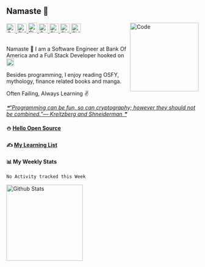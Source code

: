 ## Namaste :pray:

<a href="https://doi.org/10.1080/1206212X.2020.1759857">
  <img src="https://raw.githubusercontent.com/siddharth2016/siddharth2016/master/images/research.svg" alt="Co-Authored Research" width="24px" height="24px">
</a>
<a href="https://siddharth2016.github.io/">
  <img src="https://cdn.jsdelivr.net/npm/simple-icons@3.9.0/icons/github.svg" alt="Siddharth's GitHub" width="25px" height="24px">
</a>
<a href="https://dev.to/siddharth2016">
  <img src="https://d2fltix0v2e0sb.cloudfront.net/dev-badge.svg" alt="Siddharth Chandra's DEV Profile" height="26px" width="24px">
</a>
<a href="https://twitter.com/CodeKaro_">
  <img src="https://raw.githubusercontent.com/siddharth2016/siddharth2016/master/images/twitter_color.svg" alt="CodeKaro Twitter Account" height="24px" width="24px">
</a>
<a href="https://www.linkedin.com/in/siddharth-chandra1/">
  <img src="https://cdn.jsdelivr.net/npm/simple-icons@3.12.2/icons/linkedin.svg" alt="Siddharth's LinkedIn" width="24px" height="24px">
</a>
<a href="https://www.hackerrank.com/siddharthchandr1">
  <img src="https://cdn.jsdelivr.net/npm/simple-icons@3.12.2/icons/hackerrank.svg" alt="Siddharth's HackerRank" width="25px" height="24px">
</a>
<a href="https://leetcode.com/chandraji/">
  <img src="https://cdn.jsdelivr.net/npm/simple-icons@3.12.2/icons/leetcode.svg" alt="Siddharth's LeetCode" width="25px" height="24px">
</a>
<a href="https://github.com/marketplace/actions/update-image-readme">
<!--START_SECTION:update_image-->
<img src=https://raw.githubusercontent.com/siddharth2016/siddharth2016/master/.github/images/image2.gif height=180px width=180px align=right alt=Code Karo Image />
<!--END_SECTION:update_image-->
</a>

<br />
<br />

Namaste :pray: I am a Software Engineer at Bank Of America and a Full Stack Developer hooked on <img alt="Python Icon" width="20px" src="https://raw.githubusercontent.com/siddharth2016/siddharth2016/master/images/python.gif" />

Besides programming, I enjoy reading OSFY, mythology, finance related books and manga.

Often Failing, Always Learning ✌

<a href="https://github.com/marketplace/actions/quote-readme">
<!--STARTS_HERE_QUOTE_README-->
<i>❝“Programming can be fun, so can cryptography; however they should not be combined.”— Kreitzberg and Shneiderman  ❞</i>
<!--ENDS_HERE_QUOTE_README-->
</a>

#### ⛄ [Hello Open Source](https://github.com/siddharth2016/hello-open-source#hello-open-source)

#### ✍ [My Learning List](https://github.com/siddharth2016/my-learning#my-learning) 

#### 📊 My Weekly Stats
<!--START_SECTION:waka-->
```text
No Activity tracked this Week
```
<!--END_SECTION:waka-->


<a href="https://github-readme-stats.vercel.app/api?username=siddharth2016&theme=vision-friendly-dark&show_icons=true&count_private=true&include_all_commits=true">
  <img align="center" alt="Github Stats" height="200" src="https://github-readme-stats.vercel.app/api?username=siddharth2016&theme=vision-friendly-dark&show_icons=true&include_all_commits=true" />
</a>
